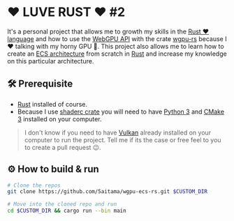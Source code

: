 # ❤️ LUVE RUST ❤️ #2

It's a personal project that allows me to growth my skills in the [Rust ❤️ language](https://www.rust-lang.org/) and how to use the [WebGPU API](https://gpuweb.github.io/gpuweb/) with the crate [wgpu-rs](https://github.com/gfx-rs/wgpu-rs) because I ❤️ talking with my horny GPU 🤤. This project also allows me to learn how to create an [ECS architecture](https://en.wikipedia.org/wiki/Entity_component_system) from scratch in [Rust](https://www.rust-lang.org/) and increase my knowledge on this particular architecture.

## 🛠️ Prerequisite

* [Rust](https://www.rust-lang.org/) installed of course.
* Because I use [shaderc crate](https://crates.io/crates/shaderc) you will need to have [Python 3](https://www.python.org/) and [CMake 3](https://cmake.org/) installed on your computer.

> I don't know if you need to have [Vulkan](https://vulkan.lunarg.com/) already installed on your computer to run the project. Tell me if its the case or free feel to you to create a pull request 😉.

## ⚙️ How to build & run

```zsh
# Clone the repos
git clone https://github.com/5aitama/wgpu-ecs-rs.git $CUSTOM_DIR

# Move into the cloned repo and run
cd $CUSTOM_DIR && cargo run --bin main
```